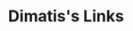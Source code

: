 ---
layout: dimatis
title: Dimatis's Links
description: All dimatis links in one place.
link: "@dimatis"
image: https://dimatis.yizack.com/images/dimatis-logo-2.png
background: https://dimatis.yizack.com/images/banner_bg.jpg
spotify: https://open.spotify.com/artist/0RAT9Q5WZwzJRJgTI38zJR
playlist: https://open.spotify.com/playlist/6Qu7co7czjjXwSEuCyCOAD
soundcloud: https://soundcloud.com/dimatis  
youtube: https://youtube.com/dimatis
facebook: https://facebook.com/dimatismusic
instagram: https://instagram.com/dimatismusic
submit: https://www.submithub.com/blog/dimatis
website: https://dimatis.yizack.com
merch: https://merch.streamelements.com/dimatis
twitter: https://twitter.com/dimatismusic

release: https://yizack.com/i-will-someday
release_title: Dimatis - I Will Someday
release_img: https://dimatis.yizack.com/images/i-will-someday.jpg
---